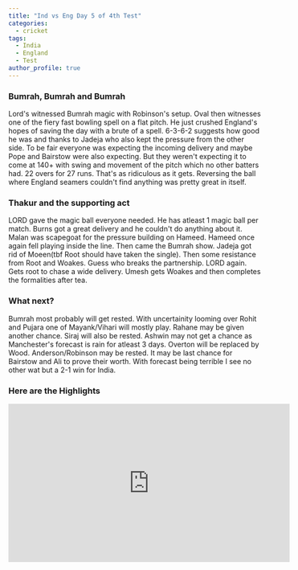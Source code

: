 ```yaml
---
title: "Ind vs Eng Day 5 of 4th Test"
categories:
  - cricket
tags:
  - India
  - England
  - Test
author_profile: true
---
```


### Bumrah, Bumrah and Bumrah
Lord's witnessed Bumrah magic with Robinson's setup. Oval then witnesses one of the fiery fast bowling spell on a flat pitch. He just crushed England's hopes of saving the day with a brute of a spell. 6-3-6-2 suggests how good he was and thanks to Jadeja who also kept the pressure from the other side. To be fair everyone was expecting the incoming delivery and maybe Pope and Bairstow were also expecting. But they weren't expecting it to come at 140+ with swing and movement of the pitch which no other batters had. 22 overs for 27 runs. That's as ridiculous as it gets. Reversing the ball where England seamers couldn't find anything was pretty great in itself. 

### Thakur and the supporting act
LORD gave the magic ball everyone needed. He has atleast 1 magic ball per match. Burns got a great delivery and he couldn't do anything about it. Malan was scapegoat for the pressure building on Hameed. Hameed once again fell playing inside the line. Then came the Bumrah show. Jadeja got rid of Moeen(tbf Root should have taken the single). Then some resistance from Root and Woakes. Guess who breaks the partnership. LORD again. Gets root to chase a wide delivery. Umesh gets Woakes and then completes the formalities after tea. 

### What next?
Bumrah most probably will get rested. With uncertainity looming over Rohit and Pujara one of Mayank/Vihari will mostly play. Rahane may be given another chance. Siraj will also be rested. Ashwin may not get a chance as Manchester's forecast is rain for atleast 3 days. Overton will be replaced by Wood. Anderson/Robinson may be rested. It may be last chance for Bairstow and Ali to prove their worth. With forecast being terrible I see no other wat but a 2-1 win for India. 

### Here are the Highlights
<iframe width="560" height="315" src="https://www.youtube-nocookie.com/embed/-nOdSj0u29U" title="YouTube video player" frameborder="0" allow="accelerometer; autoplay; clipboard-write; encrypted-media; gyroscope; picture-in-picture" allowfullscreen></iframe>
